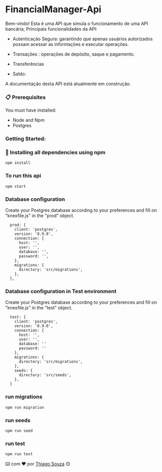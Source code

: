 # FinancialManager-Api

Bem-vindo! Esta é uma API que simula o funcionamento de uma API bancária, 
Principais funcionalidades da API:

- Autenticação Segura: garantindo que apenas usuários autorizados possam acessar as informações e executar operações.

- Transações : operações de depósito, saque e pagamento.

- Transferências

- Saldo:  

A documentação desta API está atualmente em construção.

### 📋 Prerequisites

You must have installed:
- Node and Npm
- Postgres

### Getting Started:

### 🔧 Installing all dependencies using npm

```
npm install 
```

### To run this api
```
npm start
```


###  Database configuration

Create your Postgres database according to your preferences and fill on "knexfile.js" in the "prod"
object.

```
  prod: {
    client: 'postgres',
    version: '8.9.0',
    connection: {
      host: '',
      user: '',
      database: '',
      password: '',
    },
    migrations: {
      directory: 'src/migrations',
    },
  },

```


### Database configuration in Test environment

Create your Postgres database according to your preferences and fill on "knexfile.js" in the "test"
object.

```
  test: {
    client: 'postgres',
    version: '8.9.0',
    connection: {
      host: '',
      user: '', 
      database: ''
      password: ''
    },
    migrations: {
      directory: 'src/migrations',
    },
    seeds: {
      directory: 'src/seeds',
    },
  }
```
### run migrations
```
npm run migration
```
### run seeds
```
npm run seed
```
### run test
```
npm run test
```


⌨️ com ❤️ por [Thiago Souza](https://github.com/Thiago88Code) 😊

